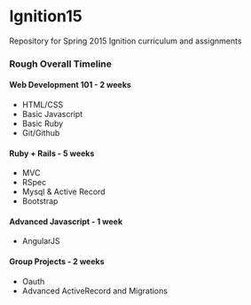 # Ignition15
Repository for Spring 2015 Ignition curriculum and assignments

### Rough Overall Timeline

#### Web Development 101 - 2 weeks 
- HTML/CSS 
- Basic Javascript
- Basic Ruby
- Git/Github

#### Ruby + Rails - 5 weeks
- MVC
- RSpec
- Mysql & Active Record
- Bootstrap 

#### Advanced Javascript - 1 week
- AngularJS

#### Group Projects - 2 weeks
- Oauth
- Advanced ActiveRecord and Migrations
